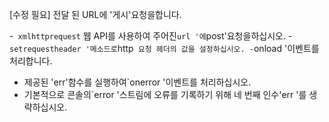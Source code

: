 [수정 필요]
전달 된 URL에 '게시'요청을합니다.

-` xmlhttprequest` 웹 API를 사용하여 주어진`url '에`post'요청을하십시오.
-`setrequestheader '메소드로`http` 요청 헤더의 값을 설정하십시오.
-`onload '이벤트를 처리합니다.
- 제공된 'err'함수를 실행하여`onerror '이벤트를 처리하십시오.
- 기본적으로 콘솔의`error '스트림에 오류를 기록하기 위해 네 번째 인수'err '를 생략하십시오.